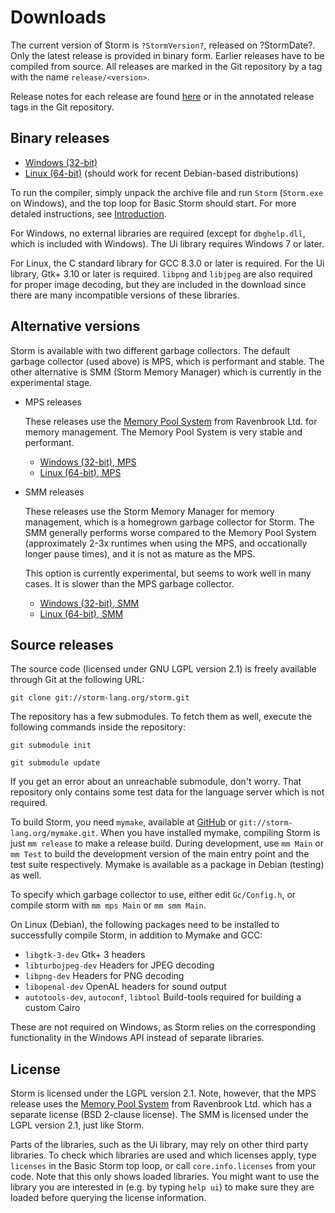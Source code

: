 Downloads
===========

The current version of Storm is `?StormVersion?`, released on ?StormDate?. Only the latest release is
provided in binary form. Earlier releases have to be compiled from source. All releases are marked
in the Git repository by a tag with the name `release/<version>`.

Release notes for each release are found [here](md://Introduction/Downloads/Release_Notes) or in the
annotated release tags in the Git repository.


Binary releases
-----------------

- [Windows (32-bit)](storm_mps.zip)
- [Linux (64-bit)](storm_mps.tar.gz) (should work for recent Debian-based distributions)


To run the compiler, simply unpack the archive file and run `Storm` (`Storm.exe` on Windows), and
the top loop for Basic Storm should start. For more detaled instructions, see
[Introduction](md://Introduction/).

For Windows, no external libraries are required (except for `dbghelp.dll`, which is included with
Windows). The Ui library requires Windows 7 or later.

For Linux, the C standard library for GCC 8.3.0 or later is required. For the Ui library, Gtk+ 3.10
or later is required. `libpng` and `libjpeg` are also required for proper image decoding, but they
are included in the download since there are many incompatible versions of these libraries.


Alternative versions
--------------------

Storm is available with two different garbage collectors. The default garbage collector (used above)
is MPS, which is performant and stable. The other alternative is SMM (Storm Memory Manager) which is
currently in the experimental stage.

- MPS releases

  These releases use the [Memory Pool System](http://www.ravenbrook.com/project/mps/) from
  Ravenbrook Ltd. for memory management. The Memory Pool System is very stable and performant.

  - [Windows (32-bit), MPS](storm_mps.zip)
  - [Linux (64-bit), MPS](storm_mps.tar.gz)

- SMM releases

  These releases use the Storm Memory Manager for memory management, which is a homegrown garbage
  collector for Storm. The SMM generally performs worse compared to the Memory Pool System
  (approximately 2-3x runtimes when using the MPS, and occationally longer pause times), and it is
  not as mature as the MPS.

  This option is currently experimental, but seems to work well in many cases. It is slower than the
  MPS garbage collector.

  - [Windows (32-bit), SMM](storm_smm.zip)
  - [Linux (64-bit), SMM](storm_smm.tar.gz)



Source releases
----------------

The source code (licensed under GNU LGPL version 2.1) is freely available through Git at the following URL:

`git clone git://storm-lang.org/storm.git`

The repository has a few submodules. To fetch them as well, execute the following commands inside the repository:

`git submodule init`

`git submodule update`


If you get an error about an unreachable submodule, don't worry. That repository only contains some
test data for the language server which is not required.

To build Storm, you need `mymake`, available at [GitHub](http://github.com/fstromback/mymake) or
`git://storm-lang.org/mymake.git`. When you have installed mymake, compiling Storm is just `mm release`
to make a release build. During development, use `mm Main` or `mm Test` to build the
development version of the main entry point and the test suite respectively. Mymake is available as
a package in Debian (testing) as well.

To specify which garbage collector to use, either edit `Gc/Config.h`, or compile storm with `mm mps Main` or `mm smm Main`.

On Linux (Debian), the following packages need to be installed to successfully compile Storm, in addition
to Mymake and GCC:

- `libgtk-3-dev` Gtk+ 3 headers
- `libturbojpeg-dev` Headers for JPEG decoding
- `libpng-dev` Headers for PNG decoding
- `libopenal-dev` OpenAL headers for sound output
- `autotools-dev`, `autoconf`, `libtool`  Build-tools required for building a custom Cairo

These are not required on Windows, as Storm relies on the corresponding functionality in the Windows
API instead of separate libraries.


License
--------

Storm is licensed under the LGPL version 2.1. Note, however, that the MPS release uses the
[Memory Pool System](http://www.ravenbrook.com/project/mps/) from Ravenbrook Ltd. which has a
separate license (BSD 2-clause license). The SMM is licensed under the LGPL version 2.1, just like Storm.

Parts of the libraries, such as the Ui library, may rely on other third party libraries. To check
which libraries are used and which licenses apply, type `licenses` in the Basic Storm top loop, or
call `core.info.licenses` from your code. Note that this only shows loaded libraries. You might want
to use the library you are interested in (e.g. by typing `help ui`) to make sure they are loaded
before querying the license information.
